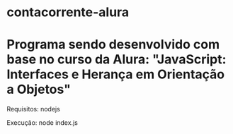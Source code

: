 # contacorrente-alura
# Programa sendo desenvolvido com base no curso da Alura: "JavaScript: Interfaces e Herança em Orientação a Objetos"
Requisitos: nodejs

Execução: node index.js

